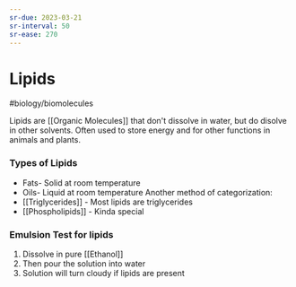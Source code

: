 ```yaml
---
sr-due: 2023-03-21
sr-interval: 50
sr-ease: 270
---
```

# Lipids
#biology/biomolecules 

Lipids are [[Organic Molecules]] that don't dissolve in water, but do disolve in other solvents.
Often used to store energy and for other functions in animals and plants.

### Types of Lipids
- Fats- Solid at room temperature
- Oils- Liquid at room temperature
Another method of categorization:
- [[Triglycerides]] - Most lipids are triglycerides
- [[Phospholipids]] - Kinda special 

### Emulsion Test for lipids
1. Dissolve in pure [[Ethanol]]
2. Then pour the solution into water
3. Solution will turn cloudy if lipids are present
